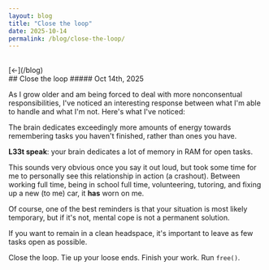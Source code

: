 ```yaml
---
layout: blog
title: "Close the loop"
date: 2025-10-14
permalink: /blog/close-the-loop/
---
```

<br/>
[←](/blog)
<br/>
## Close the loop
##### Oct 14th, 2025

As I grow older and am being forced to deal with more nonconsentual responsibilities, I've noticed an interesting response between what I'm able to handle and what I'm not. Here's what I've noticed:

The brain dedicates exceedingly more amounts of energy towards remembering tasks you haven't finished, rather than ones you have.

**L33t speak**: your brain dedicates a lot of memory in RAM for open tasks.

This sounds very obvious once you say it out loud, but took some time for me to personally see this relationship in action (a crashout). Between working full time, being in school full time, volunteering, tutoring, and fixing up a new (to me) car, it **has** worn on me.

Of course, one of the best reminders is that your situation is most likely temporary, but if it's not, mental cope is not a permanent solution.

If you want to remain in a clean headspace, it's important to leave as few tasks open as possible.

Close the loop. Tie up your loose ends. Finish your work. Run `free()`.
